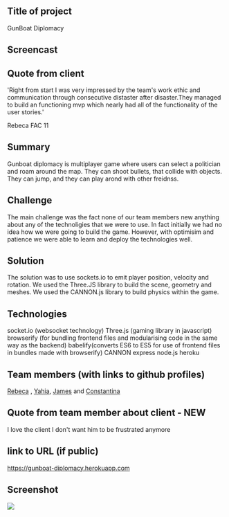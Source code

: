 ## Title of project
GunBoat Diplomacy

## Screencast

## Quote from client
'Right from start I was very impressed by the team's work ethic and communication through consecutive distaster after disaster.They managed to build an functioning mvp which nearly had all of the functionality of the user stories.'

Rebeca FAC 11

## Summary

Gunboat diplomacy is multiplayer game where users can select a politician and roam around the map. They can shoot bullets, that collide with objects. They can jump, and they can play arond with other freidnss.

## Challenge

The main challenge was the fact none of our team members new anything about any of the technoligies that we were to use. In fact initially we had no idea how we were going to build the game. However, with optimisim and patience we were able to learn and deploy the technologies well.

## Solution

The solution was to use sockets.io to emit player position, velocity and rotation. We used the Three.JS library to build the scene, geometry and meshes. We used the CANNON.js library to build physics within the game.

## Technologies
socket.io (websocket technology)
Three.js (gaming library in javascript)
browserify (for bundling frontend files and modularising code in the same way as the backend)
babelify(converts ES6 to ES5 for use of frontend files in bundles made with browserify)
CANNON
express
node.js
heroku




## Team members (with links to github profiles)
[Rebeca](https://github.com/rebecacalvoquintero) , [Yahia](https://github.com/y-zaky), [James](https://github.com/RogeredBacon) and [Constantina](https://github.com/polyccon)

## Quote from team member about client - NEW
I love the client I don't want him to be frustrated anymore

## link to URL (if public)
https://gunboat-diplomacy.herokuapp.com

## Screenshot
![](https://i.imgur.com/SOizvin.jpg)

